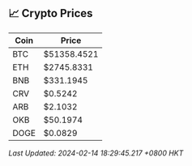## 📈 Crypto Prices

| Coin | Price |
| ---- | ----- |
| BTC | $51358.4521 |
| ETH | $2745.8331 |
| BNB | $331.1945 |
| CRV | $0.5242 |
| ARB | $2.1032 |
| OKB | $50.1974 |
| DOGE | $0.0829 |

_Last Updated: 2024-02-14 18:29:45.217 +0800 HKT_